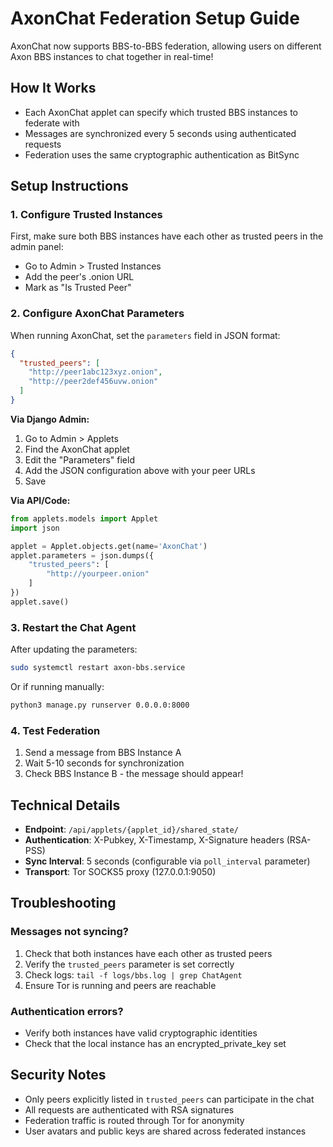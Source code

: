 # AxonChat Federation Setup Guide

AxonChat now supports BBS-to-BBS federation, allowing users on different Axon BBS instances to chat together in real-time!

## How It Works

- Each AxonChat applet can specify which trusted BBS instances to federate with
- Messages are synchronized every 5 seconds using authenticated requests
- Federation uses the same cryptographic authentication as BitSync

## Setup Instructions

### 1. Configure Trusted Instances

First, make sure both BBS instances have each other as trusted peers in the admin panel:
- Go to Admin > Trusted Instances
- Add the peer's .onion URL
- Mark as "Is Trusted Peer"

### 2. Configure AxonChat Parameters

When running AxonChat, set the `parameters` field in JSON format:

```json
{
  "trusted_peers": [
    "http://peer1abc123xyz.onion",
    "http://peer2def456uvw.onion"
  ]
}
```

**Via Django Admin:**
1. Go to Admin > Applets
2. Find the AxonChat applet
3. Edit the "Parameters" field
4. Add the JSON configuration above with your peer URLs
5. Save

**Via API/Code:**
```python
from applets.models import Applet
import json

applet = Applet.objects.get(name='AxonChat')
applet.parameters = json.dumps({
    "trusted_peers": [
        "http://yourpeer.onion"
    ]
})
applet.save()
```

### 3. Restart the Chat Agent

After updating the parameters:
```bash
sudo systemctl restart axon-bbs.service
```

Or if running manually:
```bash
python3 manage.py runserver 0.0.0.0:8000
```

### 4. Test Federation

1. Send a message from BBS Instance A
2. Wait 5-10 seconds for synchronization
3. Check BBS Instance B - the message should appear!

## Technical Details

- **Endpoint**: `/api/applets/{applet_id}/shared_state/`
- **Authentication**: X-Pubkey, X-Timestamp, X-Signature headers (RSA-PSS)
- **Sync Interval**: 5 seconds (configurable via `poll_interval` parameter)
- **Transport**: Tor SOCKS5 proxy (127.0.0.1:9050)

## Troubleshooting

### Messages not syncing?

1. Check that both instances have each other as trusted peers
2. Verify the `trusted_peers` parameter is set correctly
3. Check logs: `tail -f logs/bbs.log | grep ChatAgent`
4. Ensure Tor is running and peers are reachable

### Authentication errors?

- Verify both instances have valid cryptographic identities
- Check that the local instance has an encrypted_private_key set

## Security Notes

- Only peers explicitly listed in `trusted_peers` can participate in the chat
- All requests are authenticated with RSA signatures
- Federation traffic is routed through Tor for anonymity
- User avatars and public keys are shared across federated instances

